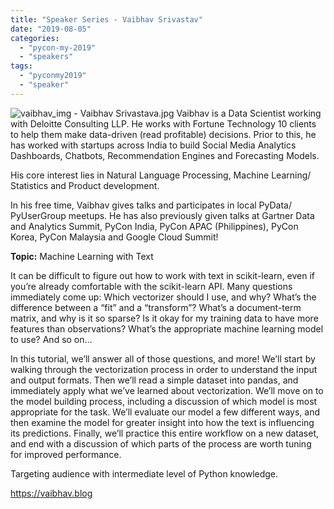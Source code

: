 ```yaml
---
title: "Speaker Series - Vaibhav Srivastav"
date: "2019-08-05"
categories: 
  - "pycon-my-2019"
  - "speakers"
tags: 
  - "pyconmy2019"
  - "speaker"
---
```


![vaibhav_img - Vaibhav Srivastava.jpg](images/vaibhav_img-vaibhav-srivastava.jpg) Vaibhav is a Data Scientist working with Deloitte Consulting LLP. He works with Fortune Technology 10 clients to help them make data-driven (read profitable) decisions. Prior to this, he has worked with startups across India to build Social Media Analytics Dashboards, Chatbots, Recommendation Engines and Forecasting Models.

His core interest lies in Natural Language Processing, Machine Learning/ Statistics and Product development.

In his free time, Vaibhav gives talks and participates in local PyData/ PyUserGroup meetups. He has also previously given talks at Gartner Data and Analytics Summit, PyCon India, PyCon APAC (Philippines), PyCon Korea, PyCon Malaysia and Google Cloud Summit!

**Topic:** Machine Learning with Text

It can be difficult to figure out how to work with text in scikit-learn, even if you’re already comfortable with the scikit-learn API. Many questions immediately come up: Which vectorizer should I use, and why? What’s the difference between a “fit” and a “transform”? What’s a document-term matrix, and why is it so sparse? Is it okay for my training data to have more features than observations? What’s the appropriate machine learning model to use? And so on…

In this tutorial, we’ll answer all of those questions, and more! We’ll start by walking through the vectorization process in order to understand the input and output formats. Then we’ll read a simple dataset into pandas, and immediately apply what we’ve learned about vectorization. We’ll move on to the model building process, including a discussion of which model is most appropriate for the task. We’ll evaluate our model a few different ways, and then examine the model for greater insight into how the text is influencing its predictions. Finally, we’ll practice this entire workflow on a new dataset, and end with a discussion of which parts of the process are worth tuning for improved performance.

Targeting audience with intermediate level of Python knowledge.

https://vaibhav.blog
